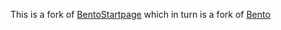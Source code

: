 This is a fork of [BentoStartpage](https://github.com/phuocn0302/BentoStartpage) which in turn is a fork of [Bento](https://github.com/migueravila/Bento)
